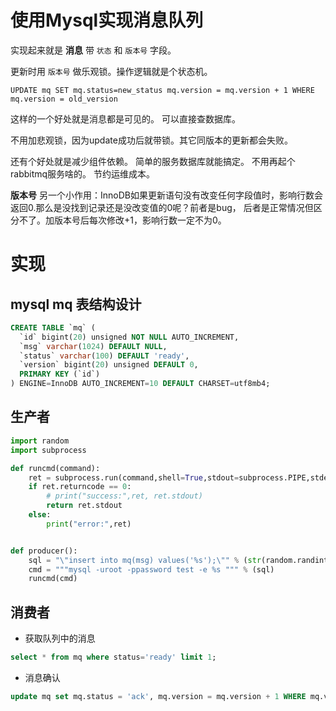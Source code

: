 # 使用Mysql实现消息队列



实现起来就是 **消息** 带 `状态` 和 `版本号` 字段。

更新时用 `版本号` 做乐观锁。操作逻辑就是个状态机。

```UPDATE mq SET mq.status=new_status mq.version = mq.version + 1 WHERE mq.version = old_version```

这样的一个好处就是消息都是可见的。 可以直接查数据库。

不用加悲观锁，因为update成功后就带锁。其它同版本的更新都会失败。

还有个好处就是减少组件依赖。 简单的服务数据库就能搞定。 不用再起个rabbitmq服务啥的。 节约运维成本。

**版本号** 另一个小作用：InnoDB如果更新语句没有改变任何字段值时，影响行数会返回0.那么是没找到记录还是没改变值的0呢？前者是bug， 后者是正常情况但区分不了。加版本号后每次修改+1，影响行数一定不为0。

# 实现

## mysql mq 表结构设计
```sql
CREATE TABLE `mq` (
  `id` bigint(20) unsigned NOT NULL AUTO_INCREMENT,
  `msg` varchar(1024) DEFAULT NULL,
  `status` varchar(100) DEFAULT 'ready',
  `version` bigint(20) unsigned DEFAULT 0,
  PRIMARY KEY (`id`)
) ENGINE=InnoDB AUTO_INCREMENT=10 DEFAULT CHARSET=utf8mb4;
```

## 生产者


```python
import random
import subprocess

def runcmd(command):
    ret = subprocess.run(command,shell=True,stdout=subprocess.PIPE,stderr=subprocess.PIPE,encoding="utf-8",timeout=1)
    if ret.returncode == 0:
        # print("success:",ret, ret.stdout)
        return ret.stdout
    else:
        print("error:",ret)


def producer():
    sql = "\"insert into mq(msg) values('%s');\"" % (str(random.randint(1,99999)))
    cmd = """mysql -uroot -ppassword test -e %s """ % (sql)
    runcmd(cmd)

```

## 消费者

- 获取队列中的消息

```sql
select * from mq where status='ready' limit 1;
```

- 消息确认

```sql
update mq set mq.status = 'ack', mq.version = mq.version + 1 WHERE mq.version = {query_version} and id = {query_id}
```
